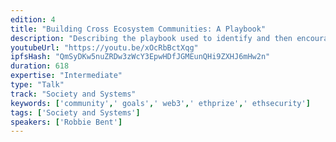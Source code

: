 ```yaml
---
edition: 4
title: "Building Cross Ecosystem Communities: A Playbook"
description: "Describing the playbook used to identify and then encourage cross project collaboration to solve problems affecting all projects in the ETH ecosystem.  Drawing on lessons learned from ETHPrize, ETHSecurity, Web 3.0 Design, the Open Source Block Explorer Group and the Community of Communities (learning resource for Community Managers) --- a brief history around how these groups were built (each has become a cornerstone in the community for it's topic), the tactics and tools used to manage them, and how to set goals and get results.  The format would be a talk around what these communities are reviewing the above and then an open workshop to come up with creative ideas for future useful communities and how to build them.  The goal is to facilitate new community ideas where grouping stakeholders could be super valuable and come up with creative ways to either grow the existing community base or start new ones.  I would like to split into small groups where people could come up with Community Ideas and then present them live to the group with feedback from a panel of community experts.  There aren't many resources for building communities and even fewer talks and workshops on this topic."
youtubeUrl: "https://youtu.be/xOcRbBctXqg"
ipfsHash: "QmSyDKw5nuZRDw3zWcY3EpwHDfJGMEunQHi9ZXHJ6mHw2n"
duration: 618
expertise: "Intermediate"
type: "Talk"
track: "Society and Systems"
keywords: ['community',' goals',' web3',' ethprize',' ethsecurity']
tags: ['Society and Systems']
speakers: ['Robbie Bent']
---
```

